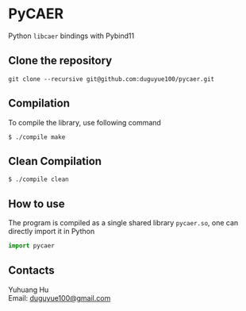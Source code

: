 # PyCAER

Python `libcaer` bindings with Pybind11

## Clone the repository

```
git clone --recursive git@github.com:duguyue100/pycaer.git
```

## Compilation

To compile the library, use following command

```
$ ./compile make
```

## Clean Compilation

```
$ ./compile clean
```

## How to use

The program is compiled as a single shared library `pycaer.so`,
one can directly import it in Python

```python
import pycaer
```

## Contacts

Yuhuang Hu  
Email: duguyue100@gmail.com
